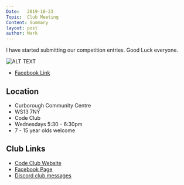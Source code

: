 ```yaml
---
Date:   2019-10-23
Topic:  Club Meeting
Content: Summary
layout: post
author: Mark
---
```

I have started submitting our competition entries. Good Luck everyone.

![ALT TEXT](https://scontent.fbhx6-1.fna.fbcdn.net/v/t1.6435-9/72800700_2327509204042833_1368626727990853632_n.png?_nc_cat=102&ccb=1-7&_nc_sid=730e14&_nc_ohc=VoSGNsJdzqcAX8ThXrP&_nc_ht=scontent.fbhx6-1.fna&edm=AKK4YLsEAAAA&oh=00_AfAi321M2VOuR3jlCQUJ2ckcJgaB5buGyaWcIBLZZR2bpA&oe=654E3B3C)

* [Facebook Link](https://www.facebook.com/1481985248595237/posts/2327510107376076/)

## Location

* Curborough Community Centre
* WS13 7NY
* Code Club
* Wednesdays 5:30 - 6:30pm
* 7 - 15 year olds welcome

## Club Links

* [Code Club Website](https://lichfield-code-club.github.io/)
* [Facebook Page](https://www.facebook.com/LichfieldCoders)
* [Discord club messages](https://discord.gg/szz6xGK)

